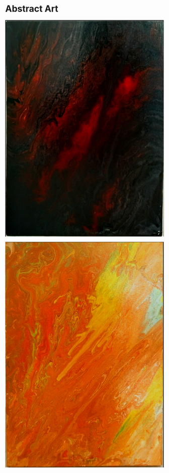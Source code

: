 # Abstract Art

![Pour1](Screenshot_20230202-144818_2.png "Dark pour")

![Pour2](Screenshot_20230202-145110_2.png "Light pour")
